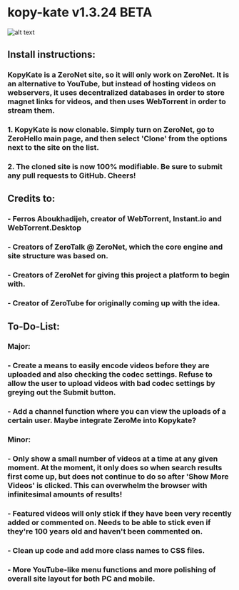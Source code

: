 # kopy-kate v1.3.24 BETA

![alt text](https://www.kittyseedbox.tk/img/kopykate-screenshot.png)

## Install instructions:

### KopyKate is a ZeroNet site, so it will only work on ZeroNet. It is an alternative to YouTube, but instead of hosting videos on webservers, it uses decentralized databases in order to store magnet links for videos, and then uses WebTorrent in order to stream them.

### 1. KopyKate is now clonable. Simply turn on ZeroNet, go to ZeroHello main page, and then select 'Clone' from the options next to the site on the list.
### 2. The cloned site is now 100% modifiable. Be sure to submit any pull requests to GitHub. Cheers!

## Credits to:

### - Ferros Aboukhadijeh, creator of WebTorrent, Instant.io and WebTorrent.Desktop
### - Creators of ZeroTalk @ ZeroNet, which the core engine and site structure was based on.
### - Creators of ZeroNet for giving this project a platform to begin with.
### - Creator of ZeroTube for originally coming up with the idea.

## To-Do-List:

### Major:
### - Create a means to easily encode videos before they are uploaded and also checking the codec settings. Refuse to allow the user to upload videos with bad codec settings by greying out the Submit button.
### - Add a channel function where you can view the uploads of a certain user. Maybe integrate ZeroMe into Kopykate?

### Minor:
### - Only show a small number of videos at a time at any given moment. At the moment, it only does so when search results first come up, but does not continue to do so after 'Show More Videos' is clicked. This can overwhelm the browser with infinitesimal amounts of results!
### - Featured videos will only stick if they have been very recently added or commented on. Needs to be able to stick even if they're 100 years old and haven't been commented on. 
### - Clean up code and add more class names to CSS files.
### - More YouTube-like menu functions and more polishing of overall site layout for both PC and mobile.
